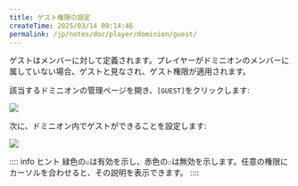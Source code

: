 ```yaml
---
title: ゲスト権限の設定
createTime: 2025/03/14 09:14:46
permalink: /jp/notes/doc/player/dominion/guest/
---
```


ゲストはメンバーに対して定義されます。プレイヤーがドミニオンのメンバーに属していない場合、ゲストと見なされ、ゲスト権限が適用されます。

該当するドミニオンの管理ページを開き、`[GUEST]`をクリックします:

![](/player/dominion/guest/1.png)

次に、ドミニオン内でゲストができることを設定します:

![](/player/dominion/guest/2.png)

:::: info ヒント
緑色の`☑`は有効を示し、赤色の`☐`は無効を示します。任意の権限にカーソルを合わせると、その説明を表示できます。
::::